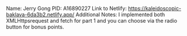 Name: Jerry Gong
PID: A16890227
Link to Netlify: https://kaleidoscopic-baklava-6da3b2.netlify.app/
Additional Notes: I implemented both XMLHttpsrequest and fetch for part 1 and you can choose via the radio button for bonus points.